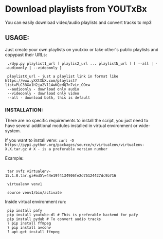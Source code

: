 # Download playlists from YOUTxBx 
 You can easily download video/audio playlists and convert tracks to mp3

## USAGE:
 Just create your own playlists on youtxbx or take other's public playlists and copypast their URLs:
```
 ./dyp.py playlist1_url [ playlis2_url ... playlistN_url ] [ --all | --audioonly | --videoonly ]

 playlistX_url - just a playlist link in format like  https://www.yXXtXbX.com/playlist?list=PLC38Xa1H2ja2Vl14wKQedQ7n7vLr_OOcw
 --audioonly - download only audio 
 --videoonly - download only video
 --all - download both, this is default
```

### INSTALLATION:
 There are no specific requirements to install the script, you just need to have several additional modules installed in virtual environment or wide-system.

 If you want to install venv: 
 `curl -O https://pypi.python.org/packages/source/v/virtualenv/virtualenv-X.X.tar.gz # X - is a preferable version number`

 Example:

```curl -O https://pypi.python.org/packages/d4/0c/9840c08189e030873387a73b90ada981885010dd9aea134d6de30cd24cb8/virtualenv-15.1.0.tar.gz#md5=44e19f4134906fe2d75124427dc9b716

 tar xvfz virtualenv-15.1.0.tar.gz#md5\=44e19f4134906fe2d75124427dc9b716

 virtualenv venv1

 source venv1/bin/activate 
```
 Inside virtual environment run: 
```
 pip install pafy
 pip install youtube-dl # This is preferable backend for pafy
 pip install pydub # To convert audio tracks
 ? pip install ffmpeg
 ? pip install avconv
 ? apt-get install ffmpeg
```
